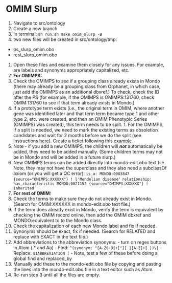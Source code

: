 # OMIM Slurp

1. Navigate to src/ontology
1. Create a new branch
1. In terminal:
`sh run.sh make omim_slurp -B`
1. two new files will be created in src/ontology/tmp:
- ps_slurp_omim.obo
- rest_slurp_omim.obo

1. Open these files and examine them closely for any issues. For example, 
are labels and synonyms appropriately capitalized, etc.
2. **For OMIMPS:**
  1. Check the OMIMPS to see if a grouping class already exists in Mondo (there may already be a grouping class from Orphanet, in which case, just add the OMIMPS as an additional dbxref.) To check, check the ID after the PS (for example, if the OMIMPS is OMIMPS:131760, check OMIM:131760 to see if that term already exists in Mondo.)
  1. If a prototype term exists (i.e., the original term in OMIM, where another gene was identified later and that term term became type 1 and other type 2, etc. were created, and then an OMIM Phenotypic Series (OMIMPS) was created), this term needs to be split.
    1. For the OMIMPS, if a split is needed, we need to mark the existing terms as obsoletion candidates and wait for 2 months before we do the split (see instructions [here](https://mondo.readthedocs.io/en/latest/editors-guide/sop_splitting-terms/)). Create a ticket following this [example](https://github.com/monarch-initiative/mondo/issues/4500).
  1. Note - if you add a new OMIMPS, the children will **_not_** automatically be added, they need to be added manually. (Some children terms may not be in Mondo and will be added in a future slurp.)
  1. New OMIMPS terms can be added directly into mondo-edit.obo text file. Note, they may not have the superclass and they also need a subclassOf axiom (or you will get a QC error):
  `is_a: MONDO:0003847 {source="OMIMPS:XXXXXX"} ! l'Mendelian disease'`
  `relationship: has_characteristic MONDO:0021152 {source="OMIMPS:XXXXXX"} ! inherited` 
3. **For rest of OMIM:**
  1. Check the terms to make sure they do not already exist in Mondo. (Search for OMIM:XXXXXX in mondo-edit.obo text file.) 
  2. If the term does already exist in Mondo, verify the term is equivalent by checking the OMIM record online, then add the OMIM dbxref and MONDO:equivalent to to the Mondo class.
  3. Check the capitalization of each new Mondo label and fix if needed.
  4. Synonyms should be exact, fix if needed. (Search for RELATED and replace with EXACT in the text file.)
  5. Add abbreviations to the abbreviation synonyms:
    - turn on regex buttons in Atom (.* and Aa)
    - Find:  `^(synonym: "[A-Z0-9]+["][ ][A-Z]+[ ])\[`
    - Replace: ``$1ABBREVIATION [``
    - Note, test a few of these before doing a global find and replaced_by
1. Manually add these to the mondo-edit.obo file by copying and pasting 
the lines into the mondo-edit.obo file in a text editor such as Atom.
1. Re-run step 3 until all the files are empty.

